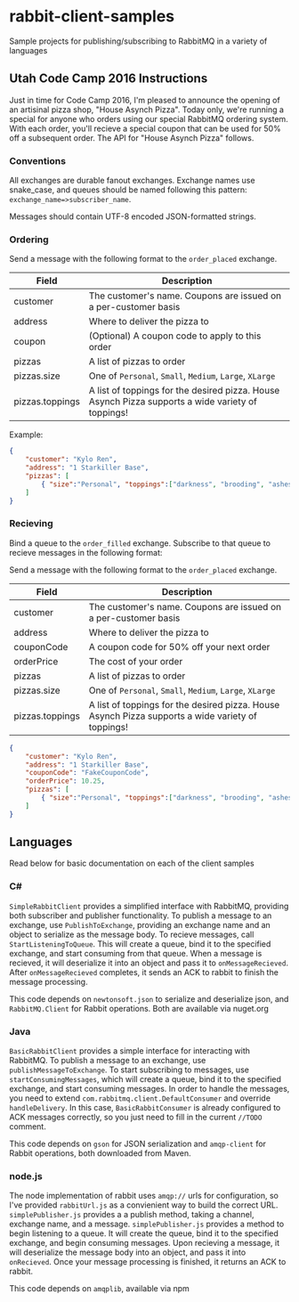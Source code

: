 # rabbit-client-samples
Sample projects for publishing/subscribing to RabbitMQ in a variety of languages

## Utah Code Camp 2016 Instructions

Just in time for Code Camp 2016, I'm pleased to announce the opening of an artisinal pizza shop, "House Asynch Pizza".  Today only, we're running a special for anyone who orders using our special RabbitMQ ordering system.  With each order, you'll recieve a special coupon that can be used for 50% off a subsequent order.  The API for "House Asynch Pizza" follows.

### Conventions

All exchanges are durable fanout exchanges.  Exchange names use snake_case, and queues should be named following this pattern: `exchange_name=>subscriber_name`.

Messages should contain UTF-8 encoded JSON-formatted strings.

### Ordering

Send a message with the following format to the `order_placed` exchange.

Field       | Description
------------|----------------
customer    | The customer's name.  Coupons are issued on a per-customer basis
address     | Where to deliver the pizza to
coupon      | (Optional) A coupon code to apply to this order
pizzas      | A list of pizzas to order
pizzas.size | One of `Personal`, `Small`, `Medium`, `Large`, `XLarge`
pizzas.toppings | A list of toppings for the desired pizza.  House Asynch Pizza supports a wide variety of toppings!

Example:

```json
{
    "customer": "Kylo Ren",
    "address": "1 Starkiller Base",
    "pizzas": [
        { "size":"Personal", "toppings":["darkness", "brooding", "ashes"]}
    ]
}
```

### Recieving 

Bind a queue to the `order_filled` exchange.  Subscribe to that queue to recieve messages in the following format:

Send a message with the following format to the `order_placed` exchange.

Field       | Description
------------|----------------
customer    | The customer's name.  Coupons are issued on a per-customer basis
address     | Where to deliver the pizza to
couponCode  | A coupon code for 50% off your next order
orderPrice  | The cost of your order
pizzas      | A list of pizzas to order
pizzas.size | One of `Personal`, `Small`, `Medium`, `Large`, `XLarge`
pizzas.toppings | A list of toppings for the desired pizza.  House Asynch Pizza supports a wide variety of toppings!

```json
{
    "customer": "Kylo Ren",
    "address": "1 Starkiller Base",
    "couponCode": "FakeCouponCode",
    "orderPrice": 10.25,
    "pizzas": [
        { "size":"Personal", "toppings":["darkness", "brooding", "ashes"]}
    ]
}
```

## Languages

Read below for basic documentation on each of the client samples

### C#

`SimpleRabbitClient` provides a simplified interface with RabbitMQ, providing both subscriber and publisher functionality.  To publish a message to an exchange, use `PublishToExchange`, providing an exchange name and an object to serialize as the message body.  To recieve messages, call `StartListeningToQueue`.  This will create a queue, bind it to the specified exchange, and start consuming from that queue.  When a message is recieved, it will deserialize it into an object and pass it to `onMessageRecieved`.  After `onMessageRecieved` completes, it sends an ACK to rabbit to finish the message processing.

This code depends on `newtonsoft.json` to serialize and deserialize json, and `RabbitMQ.Client` for Rabbit operations.  Both are available via nuget.org

### Java

`BasicRabbitClient` provides a simple interface for interacting with RabbitMQ.  To publish a message to an exchange, use `publishMessageToExchange`.  To start subscribing to messages, use `startConsumingMessages`, which will create a queue, bind it to the specified exchange, and start consuming messages.  In order to handle the messages, you need to extend `com.rabbitmq.client.DefaultConsumer` and override `handleDelivery`.  In this case, `BasicRabbitConsumer` is already configured to ACK messages correctly, so you just need to fill in the current `//TODO` comment.

This code depends on `gson` for JSON serialization and `amqp-client` for Rabbit operations, both downloaded from Maven.

### node.js

The node implementation of rabbit uses `amqp://` urls for configuration, so I've provided `rabbitUrl.js` as a convienient way to build the correct URL.  `simplePublisher.js` provides a a publish method, taking a channel, exchange name, and a message. `simplePublisher.js` provides a method to begin listening to a queue.  It will create the queue, bind it to the specified exchange, and begin consuming messages.  Upon recieving a message, it will deserialize the message body into an object, and pass it into `onRecieved`.  Once your message processing is finished, it returns an ACK to rabbit.

This code depends on `amqplib`, available via npm  